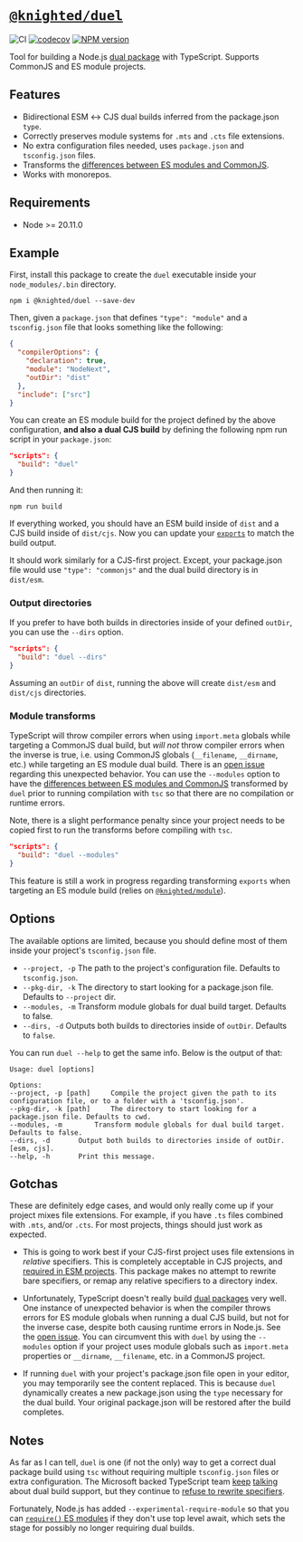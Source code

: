 # [`@knighted/duel`](https://www.npmjs.com/package/@knighted/duel)

![CI](https://github.com/knightedcodemonkey/duel/actions/workflows/ci.yml/badge.svg)
[![codecov](https://codecov.io/gh/knightedcodemonkey/duel/branch/main/graph/badge.svg?token=7K74BRLHFy)](https://codecov.io/gh/knightedcodemonkey/duel)
[![NPM version](https://img.shields.io/npm/v/@knighted/duel.svg)](https://www.npmjs.com/package/@knighted/duel)

Tool for building a Node.js [dual package](https://nodejs.org/api/packages.html#dual-commonjses-module-packages) with TypeScript. Supports CommonJS and ES module projects.

## Features

- Bidirectional ESM ↔️ CJS dual builds inferred from the package.json `type`.
- Correctly preserves module systems for `.mts` and `.cts` file extensions.
- No extra configuration files needed, uses `package.json` and `tsconfig.json` files.
- Transforms the [differences between ES modules and CommonJS](https://nodejs.org/api/esm.html#differences-between-es-modules-and-commonjs).
- Works with monorepos.


## Requirements

- Node >= 20.11.0

## Example

First, install this package to create the `duel` executable inside your `node_modules/.bin` directory.

```console
npm i @knighted/duel --save-dev
```

Then, given a `package.json` that defines `"type": "module"` and a `tsconfig.json` file that looks something like the following:

```json
{
  "compilerOptions": {
    "declaration": true,
    "module": "NodeNext",
    "outDir": "dist"
  },
  "include": ["src"]
}
```

You can create an ES module build for the project defined by the above configuration, **and also a dual CJS build** by defining the following npm run script in your `package.json`:

```json
"scripts": {
  "build": "duel"
}
```

And then running it:

```console
npm run build
```

If everything worked, you should have an ESM build inside of `dist` and a CJS build inside of `dist/cjs`. Now you can update your [`exports`](https://nodejs.org/api/packages.html#exports) to match the build output.

It should work similarly for a CJS-first project. Except, your package.json file would use `"type": "commonjs"` and the dual build directory is in `dist/esm`.

### Output directories

If you prefer to have both builds in directories inside of your defined `outDir`, you can use the `--dirs` option.

```json
"scripts": {
  "build": "duel --dirs"
}
```

Assuming an `outDir` of `dist`, running the above will create `dist/esm` and `dist/cjs` directories.

### Module transforms

TypeScript will throw compiler errors when using `import.meta` globals while targeting a CommonJS dual build, but _will not_ throw compiler errors when the inverse is true, i.e. using CommonJS globals (`__filename`, `__dirname`, etc.) while targeting an ES module dual build. There is an [open issue](https://github.com/microsoft/TypeScript/issues/58658) regarding this unexpected behavior. You can use the `--modules` option to have the [differences between ES modules and CommonJS](https://nodejs.org/api/esm.html#differences-between-es-modules-and-commonjs) transformed by `duel` prior to running compilation with `tsc` so that there are no compilation or runtime errors.

Note, there is a slight performance penalty since your project needs to be copied first to run the transforms before compiling with `tsc`.

```json
"scripts": {
  "build": "duel --modules"
}
```

This feature is still a work in progress regarding transforming `exports` when targeting an ES module build (relies on [`@knighted/module`](https://github.com/knightedcodemonkey/module)).

## Options

The available options are limited, because you should define most of them inside your project's `tsconfig.json` file.

- `--project, -p` The path to the project's configuration file. Defaults to `tsconfig.json`.
- `--pkg-dir, -k` The directory to start looking for a package.json file. Defaults to `--project` dir.
- `--modules, -m` Transform module globals for dual build target. Defaults to false.
- `--dirs, -d` Outputs both builds to directories inside of `outDir`. Defaults to `false`.

You can run `duel --help` to get the same info. Below is the output of that:

```console
Usage: duel [options]

Options:
--project, -p [path] 	 Compile the project given the path to its configuration file, or to a folder with a 'tsconfig.json'.
--pkg-dir, -k [path] 	 The directory to start looking for a package.json file. Defaults to cwd.
--modules, -m 		 Transform module globals for dual build target. Defaults to false.
--dirs, -d 		 Output both builds to directories inside of outDir. [esm, cjs].
--help, -h 		 Print this message.
```

## Gotchas

These are definitely edge cases, and would only really come up if your project mixes file extensions. For example, if you have `.ts` files combined with `.mts`, and/or `.cts`. For most projects, things should just work as expected.

- This is going to work best if your CJS-first project uses file extensions in _relative_ specifiers. This is completely acceptable in CJS projects, and [required in ESM projects](https://nodejs.org/api/esm.html#import-specifiers). This package makes no attempt to rewrite bare specifiers, or remap any relative specifiers to a directory index.

- Unfortunately, TypeScript doesn't really build [dual packages](https://nodejs.org/api/packages.html#dual-commonjses-module-packages) very well. One instance of unexpected behavior is when the compiler throws errors for ES module globals when running a dual CJS build, but not for the inverse case, despite both causing runtime errors in Node.js. See the [open issue](https://github.com/microsoft/TypeScript/issues/58658). You can circumvent this with `duel` by using the `--modules` option if your project uses module globals such as `import.meta` properties or `__dirname`, `__filename`, etc. in a CommonJS project.

- If running `duel` with your project's package.json file open in your editor, you may temporarily see the content replaced. This is because `duel` dynamically creates a new package.json using the `type` necessary for the dual build. Your original package.json will be restored after the build completes.

## Notes

As far as I can tell, `duel` is one (if not the only) way to get a correct dual package build using `tsc` without requiring multiple `tsconfig.json` files or extra configuration. The Microsoft backed TypeScript team [keep](https://github.com/microsoft/TypeScript/pull/54546) [talking](https://github.com/microsoft/TypeScript/issues/54593) about dual build support, but they continue to [refuse to rewrite specifiers](https://github.com/microsoft/TypeScript/issues/16577).

Fortunately, Node.js has added `--experimental-require-module` so that you can [`require()` ES modules](https://nodejs.org/api/esm.html#require) if they don't use top level await, which sets the stage for possibly no longer requiring dual builds.

